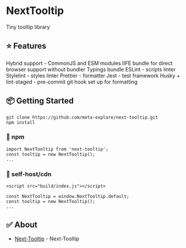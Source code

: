 # NextTooltip

Tiny tooltip library

## ⭐️ Features

Hybrid support - CommonJS and ESM modules
IIFE bundle for direct browser support without bundler
Typings bundle
ESLint - scripts linter
Stylelint - styles linter
Prettier - formatter
Jest - test framework
Husky + lint-staged - pre-commit git hook set up for formatting


## 📦 Getting Started

```
git clone https://github.com/meta-explore/next-tooltip.git
npm install
```

### 💎 npm

```
import NextTooltip from 'next-tooltip';
const tooltip = new NextTooltip();
...
```

### 🚀 self-host/cdn

```
<script src="build/index.js"></script>

const NextTooltip = window.NextTooltip.default;
const tooltip = new NextTooltip();
...
```

## ✅ About

- [Next-Tooltip](https://github.com/meta-explore/next-tooltip) - Next-Tooltip
